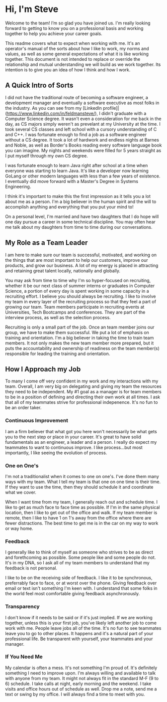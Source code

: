 # Hi, I'm Steve
Welcome to the team! I’m so glad you have joined us. I'm really looking forward to getting to know you on a professional basis and working together to help you achieve your career goals.

This readme covers what to expect when working with me. It's an operator's manual of the sorts about how I like to work, my norms and values, as well as some general expectations of what it is like working together. This document is not intended to replace or override the relationship and mutual understanding we will build as we work together. Its intention is to give you an idea of how I think and how I work.

## A Quick Intro of Sorts
I did not have the traditional route of becoming a software engineer, a development manager and eventually a software executive as most folks in the industry. As you can see from my [LinkedIn profile]|(https://www.linkedin.com/in/feldmansteve/), I didn't graduate with a Computer Science degree. It wasn't even a consideration for me back in the day, as CS majors simply weren't as prevelant at my University at the time. I took several CS classes and left school with a cursory understanding of C and C++. I was fortunate enough to find a job as a software engineer without a CS degree. It took a lot of hardwork and endless nights at Barnes and Noble, as well as Border's Books reading every software language book you can imagine. My nights and weekends were filled for 5 years straight as I put myself through my own CS degree.

I was fortunate enough to learn Java right after school at a time when everyone was starting to learn Java. It's like a developer now learning GoLang or other modern languages with less than a few years of existence. I eventually did move forward with a Master's Degree in Systems Engineering.

I think it's important to make this the first impression as it tells you a lot about me as a person. I'm a big believer in the human spirit and the will to accomplish anything and everything that you put your mind to!

On a personal level, I'm married and have two daughters that I do hope will one day pursue a career in some technical discipline. You may often hear me talk about my daughters from time to time during our conversations.

## My Role as a Team Leader
I am here to make sure our team is successful, motivated, and working on the things that are most important to help our customers, improve our products, and grow our business. A lot of my energy is placed in attracting and retaining great talent locally, nationally and globally. 

You may ask from time to time why I'm so hyper-focused on recruiting, whether it be our next class of summer interns or graduates in Computer Science, a portion of every day is spent working in some capacity in a recruiting effort. I believe you should always be recruiting. I like to involve my team in every layer of the recruiting process so that they feel a part of growing our team. Team members participate in recruiting events at Universities, Tech Bootcamps and conferences. They are part of the interview process, as well as the selection process. 

Recruiting is only a small part of the job. Once an team member joins our group, we have to make them successful. We put a lot of emphasis on training and orientation. I'm a big believer in taking the time to train team members. It not only makes the new team member more prepared, but it puts the accountability and ownership of readiness on the team member(s) responsible for leading the training and orientation.

## How I Approach my Job
To many I come off very confident in my work and my interactions with my team. Overall, I am very big on delegating and giving my team the resources they need to be independent. My #1 goal as a manager is for team members to be in a position of defining and directing their own work at all times. I ask that all of my teammates strive for professional indepenence. It's no fun to be an order taker.

### Continuous Improvement
I am a firm believer that what got you here won't necessarily be what gets you to the next step or place in your career. It's great to have solid fundamentals as an engineer, a leader and a person. I really do expect my teammates to want to continuous improve. I like process...but most importantly, I like seeing the evolution of process.

### One on One's
I'm not a traditionalist when it comes to one on one's. I've done them many ways with my team. What I tell my team is that one on one time is their time. If they want to use the time, then they should schedule it and coordinate what we cover. 

When I want time from my team, I generally reach out and schedule time. I like to get as much face to face time as possible. If I'm in the same physical location, then I like to get out of the office and walk. If my team member is remote, then I like to have 1 on 1's away from the office where there are fewer distractions. The best time to get me is in the car on my way to work or way home.

### Feedback
I generally like to think of myself as someone who strives to be as direct and forethcoming as possible. Some people like and some people do not. It's in my DNA, so I ask all of my team members to understand that my feedback is not personal. 

I like to be on the receiving side of feedback. I like it to be synchronous, preferrably face to face, or at worst over the phone. Giving feedback over email or text isn't something I'm keen with. I understand that some folks in the world feel most comfortable giving feedback asynchronously. 

### Transparency
I don't know if it needs to be said or if it's just implied. If we are working together, unless this is your first job, you've likely left another job to come work with me. People leave jobs all of the time. It's no fun to see teammates leave you to go to other places. It happens and it's a natural part of your professional life. Be transparent with yourself, your teammates and your manager.

### If You Need Me
My calendar is often a mess. It's not something I'm proud of. It's definitely something I need to improve upon. I'm always willing and available to talk with anyone from my team. It might not always fit in the standard M-F (9 to 6) schedule. I take calls at night, early morning and the weekend. I take visits and office hours out of schedule as well. Drop me a note, send me a text or swing by my office. I will always find a time to meet with you.
